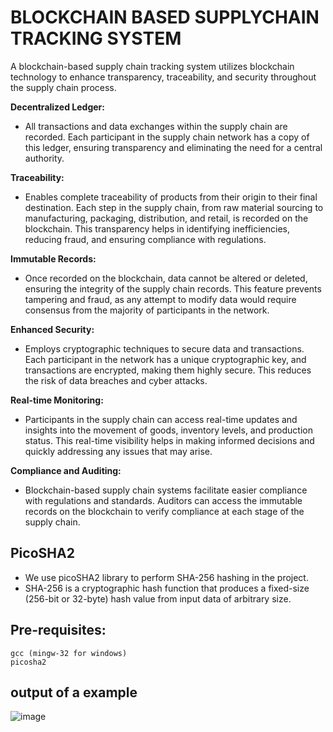 # BLOCKCHAIN BASED SUPPLYCHAIN TRACKING SYSTEM

A blockchain-based supply chain tracking system utilizes blockchain technology to enhance transparency, traceability, and security throughout the supply chain process.

**Decentralized Ledger:**
- All transactions and data exchanges within the supply chain are recorded. Each participant in the supply chain network has a copy of this ledger, ensuring transparency and eliminating the need for a central authority.

**Traceability:**
- Enables complete traceability of products from their origin to their final destination. Each step in the supply chain, from raw material sourcing to manufacturing, packaging, distribution, and retail, is recorded on the blockchain. This transparency helps in identifying inefficiencies, reducing fraud, and ensuring compliance with regulations.

**Immutable Records:**
- Once recorded on the blockchain, data cannot be altered or deleted, ensuring the integrity of the supply chain records. This feature prevents tampering and fraud, as any attempt to modify data would require consensus from the majority of participants in the network.

**Enhanced Security:**
- Employs cryptographic techniques to secure data and transactions. Each participant in the network has a unique cryptographic key, and transactions are encrypted, making them highly secure. This reduces the risk of data breaches and cyber attacks.

**Real-time Monitoring:**
- Participants in the supply chain can access real-time updates and insights into the movement of goods, inventory levels, and production status. This real-time visibility helps in making informed decisions and quickly addressing any issues that may arise.

**Compliance and Auditing:**
- Blockchain-based supply chain systems facilitate easier compliance with regulations and standards. Auditors can access the immutable records on the blockchain to verify compliance at each stage of the supply chain.

## PicoSHA2
- We use picoSHA2 library to perform SHA-256 hashing in the project.
- SHA-256 is a cryptographic hash function that produces a fixed-size (256-bit or 32-byte) hash value from input data of arbitrary size.

## Pre-requisites:

```
gcc (mingw-32 for windows)
picosha2

```

## output of a example

  ![image](https://github.com/Mragankk/Blockchain_based_Supplychain_tracking_system/assets/145200189/a5a60273-975d-4fe0-b392-0dc51f61907c)

